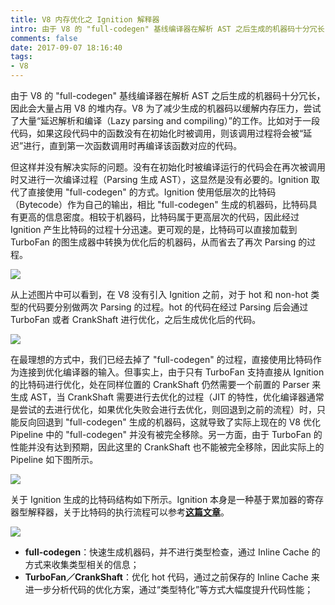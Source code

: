 ```yaml
---
title: V8 内存优化之 Ignition 解释器
intro: 由于 V8 的 "full-codegen" 基线编译器在解析 AST 之后生成的机器码十分冗长，因此会大量占用 V8 的堆内存。V8 为了减少生成的机器码以缓解内存压力，尝试了大量“延迟解析和编译（Lazy parsing and compiling）”的工作。比如对于一段代码，如果这段代码中的函数没有在初始化时被调用，则该调用过程将会被“延迟”进行，直到第一次函数调用时再编译该函数对应的代码。
comments: false
date: 2017-09-07 18:16:40
tags:
- V8
---
```


由于 V8 的 "full-codegen" 基线编译器在解析 AST 之后生成的机器码十分冗长，因此会大量占用 V8 的堆内存。V8 为了减少生成的机器码以缓解内存压力，尝试了大量“延迟解析和编译（Lazy parsing and compiling）”的工作。比如对于一段代码，如果这段代码中的函数没有在初始化时被调用，则该调用过程将会被“延迟”进行，直到第一次函数调用时再编译该函数对应的代码。

但这样并没有解决实际的问题。没有在初始化时被编译运行的代码会在再次被调用时又进行一次编译过程（Parsing 生成 AST），这显然是没有必要的。Ignition 取代了直接使用 "full-codegen" 的方式。Ignition 使用低层次的比特码（Bytecode）作为自己的输出，相比 "full-codegen" 生成的机器码，比特码具有更高的信息密度。相较于机器码，比特码属于更高层次的代码，因此经过 Ignition 产生比特码的过程十分迅速。更可观的是，比特码可以直接加载到 TurboFan 的图生成器中转换为优化后的机器码，从而省去了再次 Parsing 的过程。

![](1.png)

从上述图片中可以看到，在 V8 没有引入 Ignition 之前，对于 hot 和 non-hot 类型的代码要分别做两次 Parsing 的过程。hot 的代码在经过 Parsing 后会通过 TurboFan 或者 CrankShaft 进行优化，之后生成优化后的代码。

![](2.png)


在最理想的方式中，我们已经去掉了 "full-codegen" 的过程，直接使用比特码作为连接到优化编译器的输入。但事实上，由于只有 TurboFan 支持直接从 Ignition 的比特码进行优化，处在同样位置的 CrankShaft 仍然需要一个前置的 Parser 来生成 AST，当 CrankShaft 需要进行去优化的过程（JIT 的特性，优化编译器通常是尝试的去进行优化，如果优化失败会进行去优化，则回退到之前的流程）时，只能反向回退到 "full-codegen" 生成的机器码，这就导致了实际上现在的 V8 优化 Pipeline 中的 "full-codegen" 并没有被完全移除。另一方面，由于 TurboFan 的性能并没有达到预期，因此这里的 CrankShaft 也不能被完全移除，因此实际上的 Pipeline 如下图所示。

![](3.png)


关于 Ignition 生成的比特码结构如下所示。Ignition 本身是一种基于累加器的寄存器型解释器，关于比特码的执行流程可以参考<b>[这篇文章](https://medium.com/dailyjs/understanding-v8s-bytecode-317d46c94775)</b>。

![](4.png)


* **full-codegen**：快速生成机器码，并不进行类型检查，通过 Inline Cache 的方式来收集类型相关的信息；
* **TurboFan／CrankShaft**：优化 hot 代码，通过之前保存的 Inline Cache 来进一步分析代码的优化方案，通过“类型特化”等方式大幅度提升代码性能；

